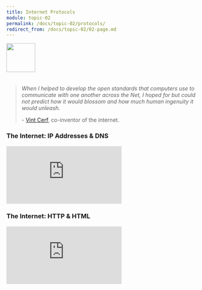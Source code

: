 ```yaml
---
title: Internet Protocols
module: topic-02
permalink: /docs/topic-02/protocols/
redirect_from: /docs/topic-02/02-page.md
---
```


<img src="./../../../img/arrow-divider.svg" style="width: 75px; border: none; margin: 0px 0 20px 0" />

<blockquote>
  <p><i>When I helped to develop the open standards that computers use to communicate with one another across the Net, I hoped for but could not predict how it would blossom and how much human ingenuity it would unleash.</i></p>
  <p>- <a href="https://en.wikipedia.org/wiki/Vint_Cerf">Vint Cerf</a>, co-inventor of the internet.</p>
</blockquote>


### The Internet: IP Addresses & DNS
<div class="embed-responsive embed-responsive-16by9"><iframe class="embed-responsive-item" src="https://www.youtube.com/embed/5o8CwafCxnU" frameborder="0" allowfullscreen></iframe></div>

<h3 id="tumblr">The Internet: HTTP & HTML</h3>
<div class="embed-responsive embed-responsive-16by9"><iframe class="embed-responsive-item" src="https://www.youtube.com/embed/kBXQZMmiA4s" frameborder="0" allowfullscreen></iframe></div>
